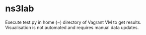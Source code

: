 # ns3lab
Execute test.py in home (~) directory of Vagrant VM to get results. Visualisation is not automated and requires manual data updates.
